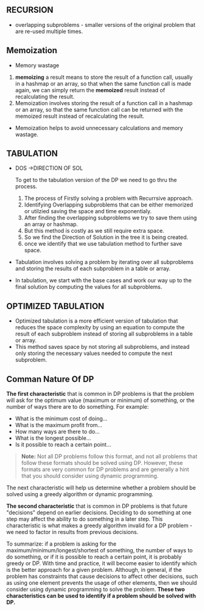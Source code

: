 ## RECURSION

- overlapping subproblems - smaller versions of the original problem that are re-used multiple times.

## Memoization

- Memory wastage

1.  **memoizing** a result means to store the result of a function call, usually in a hashmap or an array, so that when the same function call is made again, we can simply return the **memoized** result instead of recalculating the result.
2.  Memoization involves storing the result of a function call in a hashmap or an array, so that the same function call can be returned with the memoized result instead of recalculating the result.

- Memoization helps to avoid unnecessary calculations and memory wastage.

## TABULATION

- DOS ->DIRECTION OF SOL

  To get to the tabulation version of the DP we need to go thru the process.

  1. The process of Firstly solving a problem with Recurrsive approach.
  2. Identifying Overlapping subproblems that can be either memorized or utilzied saving the space and time exponentialy.
  3. After finding the overlapping subproblems we try to save them using an array or hashmap.
  4. But this method is costly as we still require extra space.
  5. So we find the Direction of Solution in the tree it is being created.
  6. once we identify that we use tabulation method to further save space.

- Tabulation involves solving a problem by iterating over all subproblems and storing the results of each subproblem in a table or array.
- In tabulation, we start with the base cases and work our way up to the final solution by computing the values for all subproblems.

## OPTIMIZED TABULATION

- Optimized tabulation is a more efficient version of tabulation that reduces the space complexity by using an equation to compute the result of each subproblem instead of storing all subproblems in a table or array.
- This method saves space by not storing all subproblems, and instead only storing the necessary values needed to compute the next subproblem.

## Comman Nature Of DP

**The first characteristic** that is common in DP problems is that the problem will ask for the optimum value (maximum or minimum) of something, or the number of ways there are to do something. For example:

- What is the minimum cost of doing...
- What is the maximum profit from...
- How many ways are there to do...
- What is the longest possible...
- Is it possible to reach a certain point...

> **Note:** Not all DP problems follow this format, and not all problems that follow these formats should be solved using DP. However, these formats are very common for DP problems and are generally a hint that you should consider using dynamic programming.

The next characteristic will help us determine whether a problem should be solved using a greedy algorithm or dynamic programming.

**The second characteristic** that is common in DP problems is that future "decisions" depend on earlier decisions. Deciding to do something at one step may affect the ability to do something in a later step. This characteristic is what makes a greedy algorithm invalid for a DP problem - we need to factor in results from previous decisions.

To summarize: if a problem is asking for the maximum/minimum/longest/shortest of something, the number of ways to do something, or if it is possible to reach a certain point, it is probably greedy or DP. With time and practice, it will become easier to identify which is the better approach for a given problem. Although, in general, if the problem has constraints that cause decisions to affect other decisions, such as using one element prevents the usage of other elements, then we should consider using dynamic programming to solve the problem. **These two characteristics can be used to identify if a problem should be solved with DP.**
